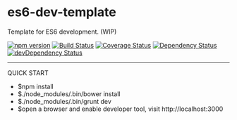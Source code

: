 es6-dev-template
================

Template for ES6 development. (WIP)

[![npm version](https://img.shields.io/npm/v/es6-dev-template.svg?style=flat-square)](https://www.npmjs.com/package/es6-dev-template)
[![Build Status](https://img.shields.io/travis/stanleyhlng/es6-dev-template.svg?style=flat-square)](https://travis-ci.org/stanleyhlng/es6-dev-template)
[![Coverage Status](https://img.shields.io/coveralls/stanleyhlng/es6-dev-template.svg?style=flat-square)](https://coveralls.io/r/stanleyhlng/es6-dev-template?branch=master)
[![Dependency Status](https://img.shields.io/david/stanleyhlng/es6-dev-template.svg?style=flat-square)](https://david-dm.org/stanleyhlng/es6-dev-template)
[![devDependency Status](https://img.shields.io/david/dev/stanleyhlng/es6-dev-template.svg?style=flat-square)](https://david-dm.org/stanleyhlng/es6-dev-template#info=devDependencies)

---
QUICK START
* $npm install
* $./node_modules/.bin/bower install
* $./node_modules/.bin/grunt dev
* $open a browser and enable developer tool, visit http://localhost:3000



